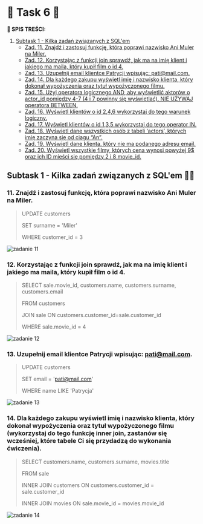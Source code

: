 # 🚀 **Task 6** 🚀

**:pushpin: SPIS TREŚCI:**
1. [Subtask 1 - Kilka zadań związanych z SQL'em](#Subtask1)
    - [Zad. 11. Znajdź i zastosuj funkcję, która poprawi nazwisko Ani Muler na Miler.](#kropka1)
    - [Zad. 12. Korzystając z funkcji join sprawdź, jak ma na imię klient i jakiego ma maila, który kupił film o id 4.](#kropka2)
    - [Zad. 13. Uzupełnij email klientce Patrycji wpisując: pati@mail.com.](#kropka3)
    - [Zad. 14. Dla każdego zakupu wyświetl imię i nazwisko klienta, który dokonał wypożyczenia oraz tytuł wypożyczonego filmu.](#kropka4)
    - [Zad. 15. Użyj operatora logicznego AND, aby wyświetlić aktorów o actor_id pomiędzy 4-7 (4 i 7 powinny się wyświetlać). NIE UŻYWAJ operatora BETWEEN.](#kropka5)
    - [Zad. 16. Wyświetl klientów o id 2,4,6 wykorzystaj do tego warunek logiczny.](#kropka6)
    - [Zad. 17. Wyświetl klientów o id 1,3,5 wykorzystaj do tego operator IN.](#kropka7)
    - [Zad. 18. Wyświetl dane wszystkich osób z tabeli ‘actors’, których imię zaczyna się od ciągu “An”.](#kropka8)
    - [Zad. 19. Wyświetl dane klienta, który nie ma podanego adresu email.](#kropka9)
    - [Zad. 20. Wyświetl wszystkie filmy, których cena wynosi powyżej 9$ oraz ich ID mieści się pomiędzy 2 i 8 movie_id.](#kropka10)

##  <a name="Subtask1">Subtask 1 - Kilka zadań związanych z SQL'em 👩‍💻 </a>
### <a name="kropka1">11. Znajdź i zastosuj funkcję, która poprawi nazwisko Ani Muler na Miler.</a>

> UPDATE customers
> 
> SET surname = 'Miler'
> 
> WHERE customer_id = 3

![zadanie 11](https://user-images.githubusercontent.com/122294284/219360740-ddc3b030-31ad-40bb-9b79-0089917eadb9.png)

### <a name="kropka2">12. Korzystając z funkcji join sprawdź, jak ma na imię klient i jakiego ma maila, który kupił film o id 4.</a>

>SELECT sale.movie_id, customers.name, customers.surname, customers.email
>
>FROM customers
>
>JOIN sale ON customers.customer_id=sale.customer_id
>
>WHERE sale.movie_id = 4

![zadanie 12](https://user-images.githubusercontent.com/122294284/219366048-41769051-2835-4459-a7f8-42c1ac6c0613.png)


### <a name="kropka3">13. Uzupełnij email klientce Patrycji wpisując: pati@mail.com.</a>

>UPDATE customers
>
>SET email = 'pati@mail.com'
>
>WHERE name LIKE 'Patrycja'

![zadanie 13](https://user-images.githubusercontent.com/122294284/219372141-d53d5bb3-aef8-422e-a059-fa013fd7a278.png)

### <a name="kropka4">14. Dla każdego zakupu wyświetl imię i nazwisko klienta, który dokonał wypożyczenia oraz tytuł wypożyczonego filmu (wykorzystaj do tego funkcję inner join, zastanów się wcześniej, które tabele Ci się przydadzą do wykonania ćwiczenia).</a>

>SELECT customers.name, customers.surname, movies.title
>
>FROM sale
>
>INNER JOIN customers ON customers.customer_id = sale.customer_id
>
>INNER JOIN movies ON sale.movie_id = movies.movie_id

![zadanie 14](https://user-images.githubusercontent.com/122294284/219392531-ccb3eb55-7922-4250-a7f2-aff9ebd84a3e.png)
